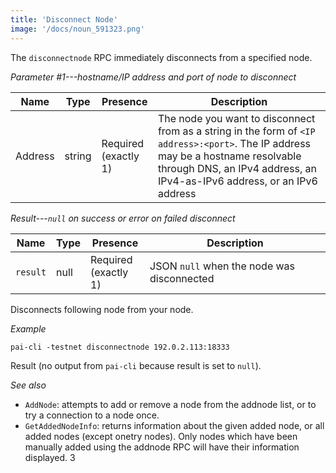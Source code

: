 ```yaml
---
title: 'Disconnect Node'
image: '/docs/noun_591323.png'
---
```


The `disconnectnode` RPC immediately disconnects from a specified node.

*Parameter #1---hostname/IP address and port of node to disconnect*

| Name   | Type   | Presence                | Description
|--------|--------|-------------------------|-------------
|Address | string | Required<br>(exactly 1) | The node you want to disconnect from as a string in the form of `<IP address>:<port>`.  The IP address may be a hostname resolvable through DNS, an IPv4 address, an IPv4-as-IPv6 address, or an IPv6 address

*Result---`null` on success or error on failed disconnect*

| Name   | Type   | Presence                | Description
|--------|--------|-------------------------|-------------
|`result` | null | Required<br>(exactly 1) | JSON `null` when the node was disconnected


Disconnects following node from your node.

*Example*

```
pai-cli -testnet disconnectnode 192.0.2.113:18333
```

Result (no output from `pai-cli` because result is set to `null`).

*See also*

* `AddNode`: attempts to add or remove a node from the addnode list, or to try a connection to a node once.
* `GetAddedNodeInfo`:  returns information about the given added node, or all added nodes (except onetry nodes). Only nodes which have been manually added using the addnode RPC will have their information displayed.
3